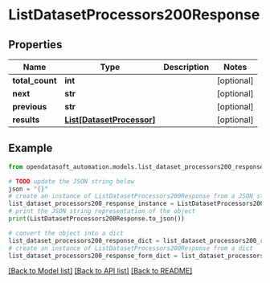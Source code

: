 # ListDatasetProcessors200Response


## Properties

Name | Type | Description | Notes
------------ | ------------- | ------------- | -------------
**total_count** | **int** |  | [optional] 
**next** | **str** |  | [optional] 
**previous** | **str** |  | [optional] 
**results** | [**List[DatasetProcessor]**](DatasetProcessor.md) |  | [optional] 

## Example

```python
from opendatasoft_automation.models.list_dataset_processors200_response import ListDatasetProcessors200Response

# TODO update the JSON string below
json = "{}"
# create an instance of ListDatasetProcessors200Response from a JSON string
list_dataset_processors200_response_instance = ListDatasetProcessors200Response.from_json(json)
# print the JSON string representation of the object
print(ListDatasetProcessors200Response.to_json())

# convert the object into a dict
list_dataset_processors200_response_dict = list_dataset_processors200_response_instance.to_dict()
# create an instance of ListDatasetProcessors200Response from a dict
list_dataset_processors200_response_form_dict = list_dataset_processors200_response.from_dict(list_dataset_processors200_response_dict)
```
[[Back to Model list]](../README.md#documentation-for-models) [[Back to API list]](../README.md#documentation-for-api-endpoints) [[Back to README]](../README.md)


